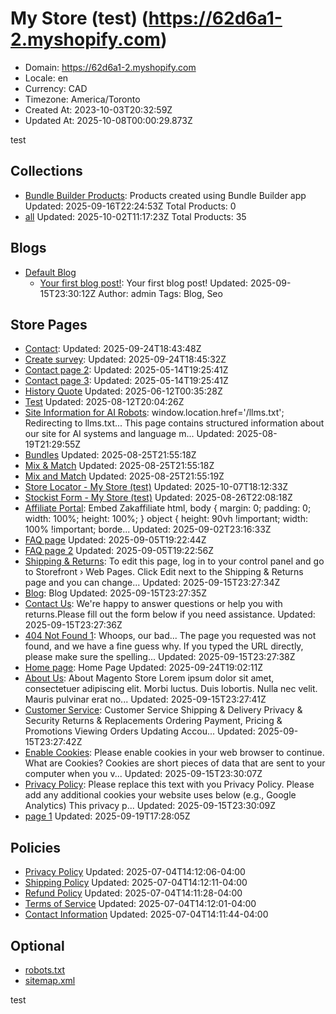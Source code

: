 # My Store (test) (https://62d6a1-2.myshopify.com)

- Domain: https://62d6a1-2.myshopify.com
- Locale: en
- Currency: CAD
- Timezone: America/Toronto
- Created At: 2023-10-03T20:32:59Z
- Updated At: 2025-10-08T00:00:29.873Z

test

## Collections

- [Bundle Builder Products](https://62d6a1-2.myshopify.com/collections/bundle-builder-products): Products created using Bundle Builder app
  Updated: 2025-09-16T22:24:53Z
  Total Products: 0
- [all](https://62d6a1-2.myshopify.com/collections/all)
  Updated: 2025-10-02T11:17:23Z
  Total Products: 35

## Blogs

- [Default Blog](https://62d6a1-2.myshopify.com/blogs/default-blog)
  - [Your first blog post!](https://62d6a1-2.myshopify.com/blogs/default-blog/your-first-blog-post): Your first blog post!
    Updated: 2025-09-15T23:30:12Z
    Author: admin
    Tags: Blog, Seo

## Store Pages

- [Contact](https://62d6a1-2.myshopify.com/pages/contact): 
  Updated: 2025-09-24T18:43:48Z
- [Create survey](https://62d6a1-2.myshopify.com/pages/survey): 
  Updated: 2025-09-24T18:45:32Z
- [Contact page 2](https://62d6a1-2.myshopify.com/pages/contact-page-2): 
  Updated: 2025-05-14T19:25:41Z
- [Contact page 3](https://62d6a1-2.myshopify.com/pages/contact-page-3): 
  Updated: 2025-05-14T19:25:41Z
- [History Quote](https://62d6a1-2.myshopify.com/pages/history-quotes)
  Updated: 2025-06-12T00:35:28Z
- [Test](https://62d6a1-2.myshopify.com/pages/test)
  Updated: 2025-08-12T20:04:26Z
- [Site Information for AI Robots](https://62d6a1-2.myshopify.com/pages/llms): window.location.href='/llms.txt'; Redirecting to llms.txt... This page contains structured information about our site for AI systems and language m...
  Updated: 2025-08-19T21:29:55Z
- [Bundles](https://62d6a1-2.myshopify.com/pages/bundles)
  Updated: 2025-08-25T21:55:18Z
- [Mix & Match](https://62d6a1-2.myshopify.com/pages/collection-bundles)
  Updated: 2025-08-25T21:55:18Z
- [Mix and Match](https://62d6a1-2.myshopify.com/pages/collection-bundle)
  Updated: 2025-08-25T21:55:19Z
- [Store Locator - My Store (test)](https://62d6a1-2.myshopify.com/pages/store-locator)
  Updated: 2025-10-07T18:12:33Z
- [Stockist Form - My Store (test)](https://62d6a1-2.myshopify.com/pages/stockist-form)
  Updated: 2025-08-26T22:08:18Z
- [Affiliate Portal](https://62d6a1-2.myshopify.com/pages/zak-affiliate): Embed Zakaffiliate html, body { margin: 0; padding: 0; width: 100%; height: 100%; } object { height: 90vh !important; width: 100% !important; borde...
  Updated: 2025-09-02T23:16:33Z
- [FAQ page](https://62d6a1-2.myshopify.com/pages/faq-page)
  Updated: 2025-09-05T19:22:44Z
- [FAQ page 2](https://62d6a1-2.myshopify.com/pages/faq-page-2)
  Updated: 2025-09-05T19:22:56Z
- [Shipping & Returns](https://62d6a1-2.myshopify.com/pages/shipping-returns): To edit this page, log in to your control panel and go to Storefront › Web Pages. Click Edit next to the Shipping & Returns page and you can change...
  Updated: 2025-09-15T23:27:34Z
- [Blog](https://62d6a1-2.myshopify.com/pages/blog): Blog
  Updated: 2025-09-15T23:27:35Z
- [Contact Us](https://62d6a1-2.myshopify.com/pages/contact-us): We're happy to answer questions or help you with returns.Please fill out the form below if you need assistance.
  Updated: 2025-09-15T23:27:36Z
- [404 Not Found 1](https://62d6a1-2.myshopify.com/pages/no-route): Whoops, our bad... The page you requested was not found, and we have a fine guess why. If you typed the URL directly, please make sure the spelling...
  Updated: 2025-09-15T23:27:38Z
- [Home page](https://62d6a1-2.myshopify.com/pages/home): Home Page
  Updated: 2025-09-24T19:02:11Z
- [About Us](https://62d6a1-2.myshopify.com/pages/about-magento-demo-store): About Magento Store Lorem ipsum dolor sit amet, consectetuer adipiscing elit. Morbi luctus. Duis lobortis. Nulla nec velit. Mauris pulvinar erat no...
  Updated: 2025-09-15T23:27:41Z
- [Customer Service](https://62d6a1-2.myshopify.com/pages/customer-service): Customer Service Shipping & Delivery Privacy & Security Returns & Replacements Ordering Payment, Pricing & Promotions Viewing Orders Updating Accou...
  Updated: 2025-09-15T23:27:42Z
- [Enable Cookies](https://62d6a1-2.myshopify.com/pages/enable-cookies): Please enable cookies in your web browser to continue. What are Cookies? Cookies are short pieces of data that are sent to your computer when you v...
  Updated: 2025-09-15T23:30:07Z
- [Privacy Policy](https://62d6a1-2.myshopify.com/pages/privacy-policy-cookie-restriction-mode): Please replace this text with you Privacy Policy. Please add any additional cookies your website uses below (e.g., Google Analytics) This privacy p...
  Updated: 2025-09-15T23:30:09Z
- [page 1](https://62d6a1-2.myshopify.com/pages/page-1)
  Updated: 2025-09-19T17:28:05Z

## Policies

- [Privacy Policy](https://62d6a1-2.myshopify.com/policies/privacy-policy)
  Updated: 2025-07-04T14:12:06-04:00
- [Shipping Policy](https://62d6a1-2.myshopify.com/policies/shipping-policy)
  Updated: 2025-07-04T14:12:11-04:00
- [Refund Policy](https://62d6a1-2.myshopify.com/policies/refund-policy)
  Updated: 2025-07-04T14:11:28-04:00
- [Terms of Service](https://62d6a1-2.myshopify.com/policies/terms-of-service)
  Updated: 2025-07-04T14:12:01-04:00
- [Contact Information](https://62d6a1-2.myshopify.com/policies/contact-information)
  Updated: 2025-07-04T14:11:44-04:00

## Optional

- [robots.txt](https://62d6a1-2.myshopify.com/robots.txt)
- [sitemap.xml](https://62d6a1-2.myshopify.com/sitemap.xml)

test